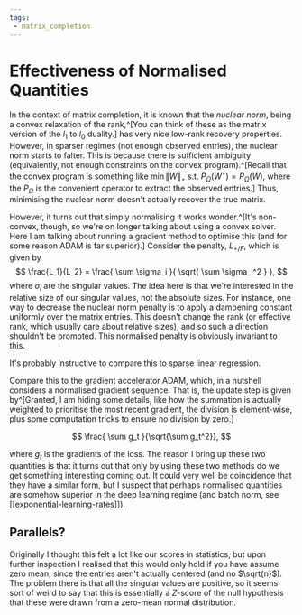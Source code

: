 ```yaml
---
tags:
 - matrix_completion
---
```


# Effectiveness of Normalised Quantities

In the context of matrix completion, it is known that the *nuclear norm*, being a convex relaxation of the rank,^[You can think of these as the matrix version of the $l_1$ to $l_0$ duality.] has very nice low-rank recovery properties. However, in sparser regimes (not enough observed entries), the nuclear norm starts to falter. This is because there is sufficient ambiguity (equivalently, not enough constraints on the convex program).^[Recall that the convex program is something like $\min \|W\|_{\star} \text{ s.t. } P_{\Omega}(W^\star) = P_{\Omega}(W)$, where the $P_{\Omega}$ is the convenient operator to extract the observed entries.]
Thus, minimising the nuclear norm doesn't actually recover the true matrix.

However, it turns out that simply normalising it works wonder.^[It's non-convex, though, so we're on longer talking about using a convex solver. Here I am talking about running a gradient method to optimise this (and for some reason ADAM is far superior).] Consider the penalty, $L_{\star/F}$, which is given by
$$
\frac{L_1}{L_2} = \frac{ \sum \sigma_i }{ \sqrt{ \sum \sigma_i^2 } },
$$
where $\sigma_i$ are the singular values. The idea here is that we're interested in the relative size of our singular values, not the absolute sizes. For instance, one way to decrease the nuclear norm penalty is to apply a dampening constant uniformly over the matrix entries. This doesn't change the rank (or effective rank, which usually care about relative sizes), and so such a direction shouldn't be promoted. This normalised penalty is obviously invariant to this.

<Note>It's probably instructive to compare this to sparse linear regression. </Note>

Compare this to the gradient accelerator ADAM, which, in a nutshell considers a normalised gradient sequence. That is, the update step is given by^[Granted, I am hiding some details, like how the summation is actually weighted to prioritise the most recent gradient, the division is element-wise, plus some computation tricks to ensure no division by zero.]

$$
\frac{ \sum g_t }{\sqrt{\sum g_t^2}},
$$

where $g_t$ is the gradients of the loss. The reason I bring up these two quantities is that it turns out that only by using these two methods do we get something interesting coming out. It could very well be coincidence that they have a similar form, but I suspect that perhaps normalised quantities are somehow superior in the deep learning regime (and batch norm, see [[exponential-learning-rates]]).

## Parallels?

Originally I thought this felt a lot like our scores in statistics, but upon further inspection I realised that this would only hold if you have assume zero mean, since the entries aren't actually centered (and no $\sqrt{n}$). The problem there is that all the singular values are positive, so it seems sort of weird to say that this is essentially a $Z$-score of the null hypothesis that these were drawn from a zero-mean normal distribution.